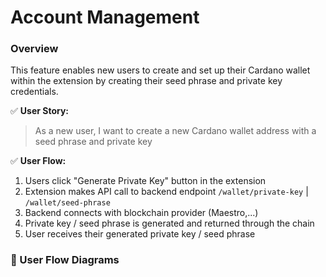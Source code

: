 # Account Management

### Overview

This feature enables new users to create and set up their Cardano wallet within the extension by creating their seed phrase and private key credentials.

✅ **User Story:**

> As a new user, I want to create a new Cardano wallet address with a seed phrase and private key

✅ **User Flow:**

1. Users click "Generate Private Key" button in the extension
2. Extension makes API call to backend endpoint `/wallet/private-key` | `/wallet/seed-phrase`
3. Backend connects with blockchain provider (Maestro,...)
4. Private key / seed phrase is generated and returned through the chain
5. User receives their generated private key / seed phrase

### 🔄 User Flow Diagrams
